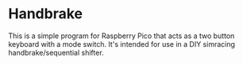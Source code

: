 # Handbrake

This is a simple program for Raspberry Pico that acts as a two button keyboard with a mode switch. It's intended for use in a DIY simracing handbrake/sequential shifter.